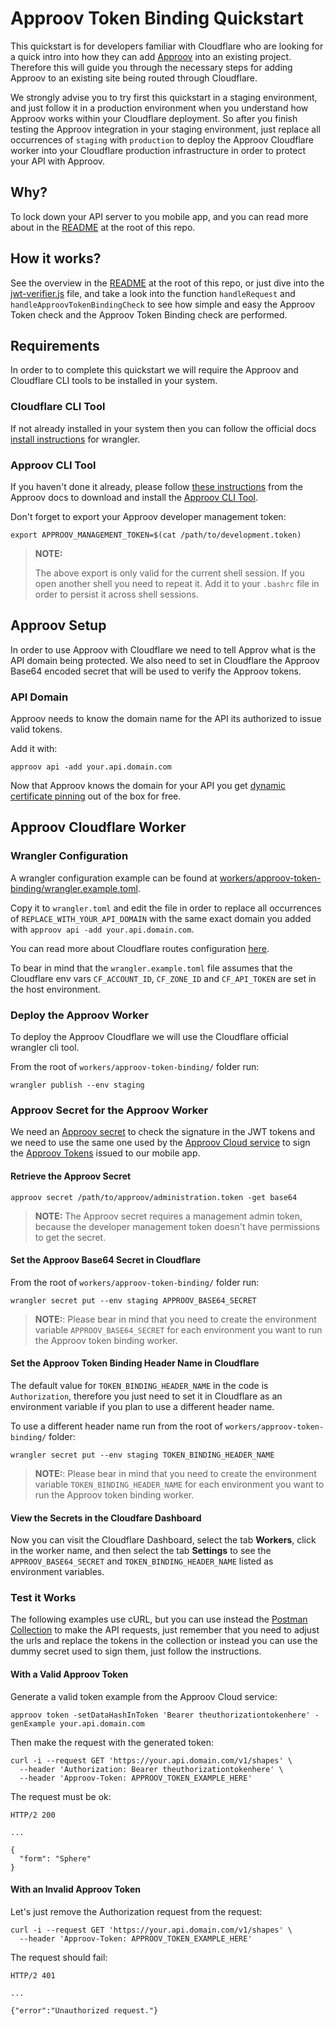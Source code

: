 # Approov Token Binding Quickstart

This quickstart is for developers familiar with Cloudflare who are looking for a quick intro into how they can add [Approov](https://approov.io) into an existing project. Therefore this will guide you through the necessary steps for adding Approov to an existing site being routed through Cloudflare.

We strongly advise you to try first this quickstart in a staging environment, and just follow it in a production environment when you understand how Approov works within your Cloudflare deployment. So after you finish testing the Approov integration in your staging environment, just replace all occurrences of `staging` with `production` to deploy the Approov Cloudflare worker into your Cloudflare production infrastructure in order to protect your API with Approov.


## Why?

To lock down your API server to you mobile app, and you can read more about in the [README](/README.md#why) at the root of this repo.


## How it works?

See the overview in the [README](/README.md#how-it-works) at the root of this repo, or just dive into the [jwt-verifier.js](/workers/approov-token-binding/jwt-verifier.js) file, and take a look into the function `handleRequest` and `handleApproovTokenBindingCheck` to see how simple and easy the Approov Token check and the Approov Token Binding check are performed.


## Requirements

In order to to complete this quickstart we will require the Approov and Cloudflare CLI tools to be installed in your system.

### Cloudflare CLI Tool

If not already installed in your system then you can follow the official docs [install instructions](https://developers.cloudflare.com/workers/tooling/wrangler/install/) for wrangler.

### Approov CLI Tool

If you haven't done it already, please follow [these instructions](https://approov.io/docs/latest/approov-installation/#approov-tool) from the Approov docs to download and install the [Approov CLI Tool](https://approov.io/docs/latest/approov-cli-tool-reference/).

Don't forget to export your Approov developer management token:

```text
export APPROOV_MANAGEMENT_TOKEN=$(cat /path/to/development.token)
```

> **NOTE:**
>
> The above export is only valid for the current shell session.
> If you open another shell you need to repeat it.
> Add it to your `.bashrc` file in order to persist it across shell sessions.


## Approov Setup

In order to use Approov with Cloudflare we need to tell Approv what is the API domain being protected. We also need to set in Cloudflare the Approov Base64 encoded secret that will be used to verify the Approov tokens.

### API Domain

Approov needs to know the domain name for the API its authorized to issue valid tokens.

Add it with:

```text
approov api -add your.api.domain.com
```

Now that Approov knows the domain for your API you get [dynamic certificate pinning](https://approov.io/docs/latest/approov-usage-documentation/#approov-dynamic-pinning) out of the box for free.

## Approov Cloudflare Worker

### Wrangler Configuration

A wrangler configuration example can be found at [workers/approov-token-binding/wrangler.example.toml](/workers/approov-token-binding/wrangler.example.toml).

Copy it to `wrangler.toml` and edit the file in order to replace all occurrences of `REPLACE_WITH_YOUR_API_DOMAIN` with the same exact domain you added with `approov api -add your.api.domain.com`.

You can read more about Cloudflare routes configuration [here](https://developers.cloudflare.com/workers/about/routes/).

To bear in mind that the `wrangler.example.toml` file assumes that the Cloudflare env vars `CF_ACCOUNT_ID`, `CF_ZONE_ID` and `CF_API_TOKEN` are set in the host environment.


### Deploy the Approov Worker

To deploy the Approov Cloudflare we will use the Cloudflare official wrangler cli tool.

From the root of `workers/approov-token-binding/` folder run:

```text
wrangler publish --env staging
```

### Approov Secret for the Approov Worker


We need an [Approov secret](https://approov.io/docs/latest/approov-cli-tool-reference/#secret-command) to check the signature in the JWT tokens and we need to use the same one used by the [Approov Cloud service](https://www.approov.io/approov-in-detail.html) to sign the [Approov Tokens](https://www.approov.io/docs/latest/approov-usage-documentation/#approov-tokens) issued to our mobile app.

#### Retrieve the Approov Secret

```text
approov secret /path/to/approov/administration.token -get base64
```

> **NOTE:** The Approov secret requires a management admin token, because the developer management token doesn't have permissions to get the secret.

#### Set the Approov Base64 Secret in Cloudflare

From the root of `workers/approov-token-binding/` folder run:

```text
wrangler secret put --env staging APPROOV_BASE64_SECRET
```

> **NOTE:**: Please bear in mind that you need to create the environment variable `APPROOV_BASE64_SECRET` for each environment you want to run the Approov token binding worker.

#### Set the Approov Token Binding Header Name in Cloudflare

The default value for `TOKEN_BINDING_HEADER_NAME` in the code is `Authorization`, therefore you just need to set it in Cloudflare as an environment variable if you plan to use a different header name.

To use a different header name run from the root of `workers/approov-token-binding/` folder:

```text
wrangler secret put --env staging TOKEN_BINDING_HEADER_NAME
```

> **NOTE:**: Please bear in mind that you need to create the environment variable `TOKEN_BINDING_HEADER_NAME` for each environment you want to run the Approov token binding worker.


#### View the Secrets in the Cloudfare Dashboard

Now you can visit the Cloudflare Dashboard, select the tab **Workers**, click in the worker name, and then select the tab **Settings** to see the `APPROOV_BASE64_SECRET` and `TOKEN_BINDING_HEADER_NAME` listed as environment variables.


### Test it Works

The following examples use cURL, but you can use instead the [Postman Collection](/README.md#api-requests-with-postman) to make the API requests, just remember that you need to adjust the urls and replace the tokens in the collection or instead you can use the dummy secret used to sign them, just follow the instructions.


#### With a Valid Approov Token

Generate a valid token example from the Approov Cloud service:

```
approov token -setDataHashInToken 'Bearer theuthorizationtokenhere' -genExample your.api.domain.com
```

Then make the request with the generated token:

```
curl -i --request GET 'https://your.api.domain.com/v1/shapes' \
  --header 'Authorization: Bearer theuthorizationtokenhere' \
  --header 'Approov-Token: APPROOV_TOKEN_EXAMPLE_HERE'
```

The request must be ok:

```text
HTTP/2 200

...

{
  "form": "Sphere"
}
```

#### With an Invalid Approov Token

Let's just remove the Authorization request from the request:

```
curl -i --request GET 'https://your.api.domain.com/v1/shapes' \
  --header 'Approov-Token: APPROOV_TOKEN_EXAMPLE_HERE'
```

The request should fail:

```text
HTTP/2 401

...

{"error":"Unauthorized request."}
```
